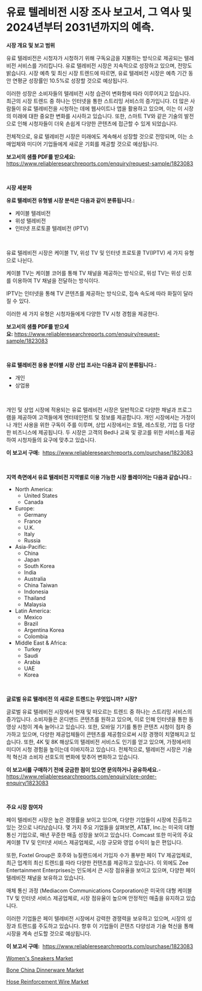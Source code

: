 <p><h1>유료 텔레비전 시장 조사 보고서, 그 역사 및 2024년부터 2031년까지의 예측.</h1></p><p><strong>시장 개요 및 보고 범위</strong></p>
<p><p>유료 텔레비전은 시청자가 시청하기 위해 구독요금을 지불하는 방식으로 제공되는 텔레비전 서비스를 가리킵니다. 유료 텔레비전 시장은 지속적으로 성장하고 있으며, 전망도 밝습니다. 시장 예측 및 최신 시장 트렌드에 따르면, 유료 텔레비전 시장은 예측 기간 동안 연평균 성장률인 10.5%로 성장할 것으로 예상됩니다. </p><p>이러한 성장은 소비자들의 텔레비전 시청 습관이 변화함에 따라 이루어지고 있습니다. 최근의 시장 트렌드 중 하나는 인터넷을 통한 스트리밍 서비스의 증가입니다. 더 많은 사람들이 유료 텔레비전을 시청하는 데에 웹사이트나 앱을 활용하고 있으며, 이는 이 시장의 미래에 대한 중요한 변화를 시사하고 있습니다. 또한, 스마트 TV와 같은 기술의 발전으로 인해 시청자들이 더욱 손쉽게 다양한 콘텐츠에 접근할 수 있게 되었습니다.</p><p>전체적으로, 유료 텔레비전 시장은 미래에도 계속해서 성장할 것으로 전망되며, 이는 소매업체와 미디어 기업들에게 새로운 기회를 제공할 것으로 예상됩니다.</p></p>
<p><strong>보고서의 샘플 PDF를 받으세요:</strong> <a href="https://www.reliableresearchreports.com/enquiry/request-sample/1823083">https://www.reliableresearchreports.com/enquiry/request-sample/1823083</a></p>
<p>&nbsp;</p>
<p><strong>시장 세분화</strong></p>
<p><strong>유료 텔레비전 유형별 시장 분석은 다음과 같이 분류됩니다.:</strong></p>
<p><ul><li>케이블 텔레비전</li><li>위성 텔레비전</li><li>인터넷 프로토콜 텔레비전 (IPTV)</li></ul></p>
<p>&nbsp;</p>
<p><p>유료 텔레비전 시장은 케이블 TV, 위성 TV 및 인터넷 프로토콜 TV(IPTV) 세 가지 유형으로 나뉜다. </p><p>케이블 TV는 케이블 코어를 통해 TV 채널을 제공하는 방식으로, 위성 TV는 위성 신호를 이용하여 TV 채널을 전달하는 방식이다. </p><p>IPTV는 인터넷을 통해 TV 콘텐츠를 제공하는 방식으로, 접속 속도에 따라 화질이 달라질 수 있다. </p><p>이러한 세 가지 유형은 시청자들에게 다양한 TV 시청 경험을 제공한다.</p></p>
<p><strong>보고서의 샘플 PDF를 받으세요:</strong>&nbsp;<a href="https://www.reliableresearchreports.com/enquiry/request-sample/1823083">https://www.reliableresearchreports.com/enquiry/request-sample/1823083</a></p>
<p>&nbsp;</p>
<p><strong> 유료 텔레비전 응용 분야별 시장 산업 조사는 다음과 같이 분류됩니다.:</strong></p>
<p><ul><li>개인</li><li>상업용</li></ul></p>
<p>&nbsp;</p>
<p><p>개인 및 상업 시장에 적용되는 유료 텔레비전 시장은 일반적으로 다양한 채널과 프로그램을 제공하여 고객들에게 엔터테인먼트 및 정보를 제공합니다. 개인 시장에서는 가정이나 개인 사용을 위한 구독이 주를 이루며, 상업 시장에서는 호텔, 레스토랑, 기업 등 다양한 비즈니스에 제공됩니다. 두 시장은 고객의 Bed나 교육 및 광고를 위한 서비스를 제공하여 시청자들의 요구에 맞추고 있습니다.</p></p>
<p><strong>이 보고서 구매:</strong>&nbsp; <a href="https://www.reliableresearchreports.com/purchase/1823083">https://www.reliableresearchreports.com/purchase/1823083</a></p>
<p>&nbsp;</p>
<p><strong>지역 측면에서 유료 텔레비전 지역별로 이용 가능한 시장 플레이어는 다음과 같습니다.:</strong></p>
<p><ul>
    <li>
        North America:
        <ul>
            <li>United States</li>
            <li>Canada</li>
        </ul>
    </li>
    <li>
        Europe:
        <ul>
            <li>Germany</li>
            <li>France</li>
            <li>U.K.</li>
            <li>Italy</li>
            <li>Russia</li>
        </ul>
    </li>
    <li>
        Asia-Pacific:
        <ul>
            <li>China</li>
            <li>Japan</li>
            <li>South Korea</li>
            <li>India</li>
            <li>Australia</li>
            <li>China Taiwan</li>
            <li>Indonesia</li>
            <li>Thailand</li>
            <li>Malaysia</li>
        </ul>
    </li>
    <li>
        Latin America:
        <ul>
            <li>Mexico</li>
            <li>Brazil</li>
            <li>Argentina Korea</li>
            <li>Colombia</li>
        </ul>
    </li>
    <li>
        Middle East & Africa:
        <ul>
            <li>Turkey</li>
            <li>Saudi</li>
            <li>Arabia</li>
            <li>UAE</li>
            <li>Korea</li>
        </ul>
    </li>
    </ul></p>
<p>&nbsp;</p>
<p><strong>글로벌 유료 텔레비전 의 새로운 트렌드는 무엇입니까? 시장?</strong></p>
<p><p>글로벌 유료 텔레비전 시장에서 현재 및 떠오르는 트렌드 중 하나는 스트리밍 서비스의 증가입니다. 소비자들은 온디맨드 콘텐츠를 원하고 있으며, 이로 인해 인터넷을 통한 동영상 시청이 계속 늘어나고 있습니다. 또한, 모바일 기기를 통한 콘텐츠 시청이 점차 증가하고 있으며, 다양한 제공업체들이 콘텐츠를 제공함으로써 시장 경쟁이 치열해지고 있습니다.  또한, 4K 및 8K 해상도의 텔레비전 서비스도 인기를 얻고 있으며, 가정에서의 미디어 시청 경험을 높이는데 이바지하고 있습니다. 전체적으로, 텔레비전 시장은 기술적 혁신과 소비자 선호도의 변화에 맞추어 변화하고 있습니다.</p></p>
<p><strong>이 보고서를 구매하기 전에 궁금한 점이 있으면 문의하거나 공유하세요.</strong>- <a href="https://www.reliableresearchreports.com/enquiry/pre-order-enquiry/1823083">https://www.reliableresearchreports.com/enquiry/pre-order-enquiry/1823083</a></p>
<p>&nbsp;</p>
<p><strong>주요 시장 참여자</strong></p>
<p><p>페이 텔레비전 시장은 높은 경쟁률을 보이고 있으며, 다양한 기업들이 시장에 진출하고 있는 것으로 나타났습니다. 몇 가지 주요 기업들을 살펴보면, AT&T, Inc.는 미국의 대형 통신 기업으로, 매년 꾸준한 매출 성장을 보이고 있습니다. Comcast 또한 미국의 주요 케이블 TV 및 인터넷 서비스 제공업체로, 시장 규모와 영업 수익이 높은 편입니다.</p><p>또한, Foxtel Group은 호주와 뉴질랜드에서 가입자 수가 풍부한 페이 TV 제공업체로, 최근 업계의 최신 트렌드를 따라 다양한 컨텐츠를 제공하고 있습니다. 이 외에도 Zee Entertainment Enterprises는 인도에서 큰 시장 점유율을 보이고 있으며, 다양한 페이 텔레비전 채널을 보유하고 있습니다.</p><p>매체 통신 과정 (Mediacom Communications Corporation)은 미국의 대형 케이블 TV 및 인터넷 서비스 제공업체로, 시장 점유율이 높으며 안정적인 매출을 유지하고 있습니다.</p><p>이러한 기업들은 페이 텔레비전 시장에서 강력한 경쟁력을 보유하고 있으며, 시장의 성장과 트렌드를 주도하고 있습니다. 향후 이 기업들이 콘텐츠 다양성과 기술 혁신을 통해 시장을 계속 선도할 것으로 예상됩니다.</p></p>
<p><strong>이 보고서 구매:</strong>&nbsp;&nbsp;<a href="https://www.reliableresearchreports.com/purchase/1823083">https://www.reliableresearchreports.com/purchase/1823083</a></p>
<p><p><a href="https://github.com/mauripalmi/Market-Research-Report-List-2/blob/main/womens-sneakers-market.md">Women's Sneakers Market</a></p><p><a href="https://github.com/redneck06/Market-Research-Report-List-2/blob/main/bone-china-dinnerware-market.md">Bone China Dinnerware Market</a></p><p><a href="https://github.com/nicoletavirag/Market-Research-Report-List-2/blob/main/hose-reinforcement-wire-market.md">Hose Reinforcement Wire Market</a></p></p>
